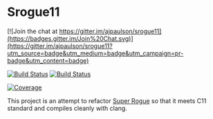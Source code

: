 # Srogue11

[![Join the chat at https://gitter.im/ajpaulson/srogue11](https://badges.gitter.im/Join%20Chat.svg)](https://gitter.im/ajpaulson/srogue11?utm_source=badge&utm_medium=badge&utm_campaign=pr-badge&utm_content=badge)

[![Build Status](https://travis-ci.org/ajpaulson/srogue11.svg?branch=master)](https://travis-ci.org/ajpaulson/srogue11)
[![Build Status](https://drone.io/github.com/ajpaulson/srogue11/status.png)](https://drone.io/github.com/ajpaulson/srogue11/latest)

[![Coverage](https://img.shields.io/coverity/scan/12200.svg)](https://scan.coverity.com/projects/ajpaulson-srogue11)

This project is an attempt to refactor [Super Rogue](https://github.com/roguelikerestorationproject/srogue) so that it meets C11 standard and compiles cleanly with clang.
